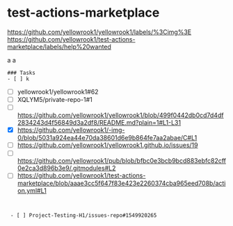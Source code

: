 # test-actions-marketplace
<a href="https://github.com/yellowrook1/yellowrook1/labels/%3Cimg%3E">https://github.com/yellowrook1/yellowrook1/labels/%3Cimg%3E</a>
https://github.com/yellowrook1/test-actions-marketplace/labels/help%20wanted

a
a

```[tasklist]
### Tasks
- [ ] k
```
- [ ] yellowrook1/yellowrook1#62 
- [ ] XQLYM5/private-repo-1#1
- [ ] https://github.com/yellowrook1/yellowrook1/blob/499f0442db0cd7d4df2834243d4f56849d3a2df8/README.md?plain=1#L1-L31
- [x] https://github.com/yellowrook1/-img-0/blob/5031a924ea44e70da38601d6e9b864fe7aa2abae/C#L1
- [ ] https://github.com/yellowrook1/yellowrook1.github.io/issues/19
- [ ] https://github.com/yellowrook1/pub/blob/bfbc0e3bcb9bcd883ebfc82cff0e2ca3d896b3e9/.gitmodules#L2
- [ ] https://github.com/yellowrook1/test-actions-marketplace/blob/aaae3cc5f647f83e423e2260374cba965eed708b/action.yml#L1

```[tasklist]
```

```[tasklist]
```

```[tasklist]
 - [ ] Project-Testing-H1/issues-repo#1549920265
```
